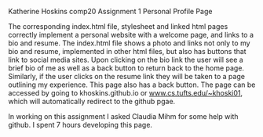 Katherine Hoskins
comp20 Assignment 1
Personal Profile Page

The corresponding index.html file, stylesheet and linked html pages correctly
implement a personal website with a welcome page, and links to a bio and 
resume. The index.html file shows a photo and links not only to my bio
and resume, implemented in other html files, but also has buttons that link
to social media sites. Upon clicking on the bio link the user will see a brief
bio of me as well as a back button to return back to the home page. Similarly,
if the user clicks on the resume link they will be taken to a page outlining
my experience. This page also has a back button. The page can be accessed
by going to khoskins.github.io or www.cs.tufts.edu/~khoski01, which will
automatically redirect to the github pgae. 

In working on this assignment I asked Claudia Mihm for some help with github. 
I spent 7 hours developing this page. 